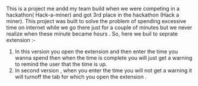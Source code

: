 This is a project me andd my team build when we were competing in a hackathon( Hack-a-miner) and got  3rd place in the hackathon (Hack a miner). This project was built to solve the problem of spending excessive time on internet while we go  there just for a couple of minutes but we never realize when these minute became hours .
So, here we buil to seprate extension :- 
1. In this version you open the extension and then enter the time you wanna spend then when the time is complete you will just get a warning to remind the  user that the time is up.
2. In second version , when you enter the time you will not get a warning it will turnoff the tab for which you open the extension .
